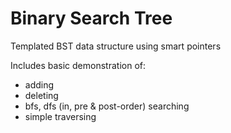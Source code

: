 # Binary Search Tree 
Templated BST data structure using smart pointers

Includes basic demonstration of:
* adding
* deleting
* bfs, dfs (in, pre & post-order) searching
* simple traversing
